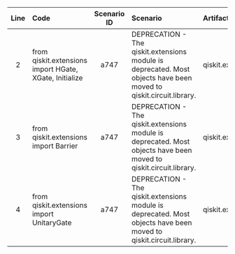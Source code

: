 | Line | Code | Scenario ID | Scenario | Artifact | Refactoring |
| :--: | :--- | :---------: | :------- | :------- | :---------- |
| 2 | from qiskit.extensions import HGate, XGate, Initialize | a747 | DEPRECATION - The qiskit.extensions module is deprecated. Most objects have been moved to qiskit.circuit.library. | qiskit.extensions | from qiskit.circuit.library import HGate, XGate, Initialize |
| 3 | from qiskit.extensions import Barrier | a747 | DEPRECATION - The qiskit.extensions module is deprecated. Most objects have been moved to qiskit.circuit.library. | qiskit.extensions | from qiskit.circuit.library import Barrier |
| 4 | from qiskit.extensions import UnitaryGate | a747 | DEPRECATION - The qiskit.extensions module is deprecated. Most objects have been moved to qiskit.circuit.library. | qiskit.extensions | from qiskit.circuit.library import UnitaryGate |